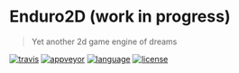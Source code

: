 # Enduro2D (work in progress)

> Yet another 2d game engine of dreams

[![travis][badge.travis]][travis]
[![appveyor][badge.appveyor]][appveyor]
[![language][badge.language]][language]
[![license][badge.license]][license]

[badge.travis]: https://api.travis-ci.org/enduro2d/enduro2d.svg?branch=master
[badge.appveyor]: https://ci.appveyor.com/api/projects/status/lo14y5nwttb2u9hq/branch/master?svg=true&passingText=master%20-%20OK
[badge.language]: https://img.shields.io/badge/language-C%2B%2B14-red.svg
[badge.license]: https://img.shields.io/badge/license-MIT-blue.svg

[travis]: https://travis-ci.org/enduro2d/enduro2d
[appveyor]: https://ci.appveyor.com/project/BlackMATov/enduro2d
[language]: https://en.wikipedia.org/wiki/C%2B%2B14
[license]: https://en.wikipedia.org/wiki/MIT_License

